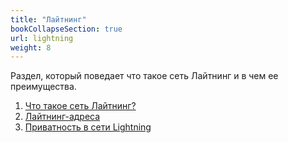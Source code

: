 ```yaml
---
title: "Лайтнинг"
bookCollapseSection: true
url: lightning
weight: 8
---
```


Раздел, который поведает что такое сеть Лайтнинг и в чем ее преимущества.

1. [Что такое сеть Лайтнинг?](/chto-takoe-laitning)
2. [Лайтнинг-адреса](/lajtning-adresa)
3. [Приватность в сети Lightning](/theory-ln-current-state-of-lightning-network-privacy)